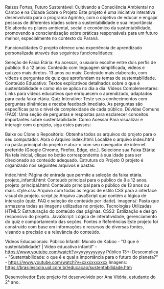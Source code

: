 Raízes Fortes, Futuro Sustentável: Cultivando a Consciência Ambiental no Campo e na Cidade
Sobre o Projeto
Este projeto é uma iniciativa interativa desenvolvida para o programa Agrinho, com o objetivo de educar e engajar pessoas de diferentes idades sobre a sustentabilidade e sua importância. Ele aborda os pilares ambiental, social e econômico da sustentabilidade, promovendo a conscientização sobre práticas responsáveis para um futuro melhor, especialmente no contexto do Paraná.

Funcionalidades
O projeto oferece uma experiência de aprendizado personalizada através das seguintes funcionalidades:

Seleção de Faixa Etária: Ao acessar, o usuário escolhe entre dois perfis de público:
8 a 12 anos: Conteúdo com linguagem simplificada, vídeos e quizzes mais diretos.
13 anos ou mais: Conteúdo mais elaborado, com vídeos e perguntas de quiz que aprofundam os temas de sustentabilidade.
Conteúdo Educativo: Textos explicativos detalhados sobre o que é sustentabilidade e como ela se aplica no dia a dia.
Vídeos Complementares: Links para vídeos educativos que enriquecem o aprendizado, adaptados para cada faixa etária.
Quiz Interativo: Teste seus conhecimentos com perguntas dinâmicas e receba feedback imediato. As perguntas são específicas para o nível de complexidade de cada público.
Dúvidas Comuns (FAQ): Uma seção de perguntas e respostas para esclarecer conceitos importantes sobre sustentabilidade.
Como Acessar
Para visualizar e interagir com o projeto, siga estes passos:

Baixe ou Clone o Repositório: Obtenha todos os arquivos do projeto para o seu computador.
Abra o Arquivo index.html: Localize o arquivo index.html na pasta principal do projeto e abra-o com seu navegador de internet preferido (Google Chrome, Firefox, Edge, etc.).
Selecione sua Faixa Etária: Na tela inicial, clique no botão correspondente à sua idade para ser direcionado ao conteúdo adequado.
Estrutura do Projeto
O projeto é organizado nos seguintes arquivos e pastas:

index.html: Página de entrada que permite a seleção da faixa etária.
projeto_infantil.html: Conteúdo principal para o público de 8 a 12 anos.
projeto_principal.html: Conteúdo principal para o público de 13 anos ou mais.
style.css: Arquivo com todas as regras de estilo CSS para a interface visual do projeto.
script.js: Arquivo JavaScript que contém a lógica de interação (quiz, FAQ e seleção de conteúdo por idade).
imagens/: Pasta que armazena todas as imagens utilizadas no projeto.
Tecnologias Utilizadas
HTML5: Estruturação do conteúdo das páginas.
CSS3: Estilização e design responsivo do projeto.
JavaScript: Lógica de interatividade, gerenciamento do quiz e comportamento das seções.
Fontes e Referências
Este projeto foi construído com base em informações e recursos de diversas fontes, visando a precisão e a relevância do conteúdo.


Vídeos Educacionais:
Público Infantil: Mundo de Kaboo - "O que é sustentabilidade? | Vídeo educativo infantil" - https://www.youtube.com/watch?v=yyyyyyyyyyy
Público 13+: Descomplica - "Sustentabilidade: o que é e qual a importância para o futuro do planeta?" - https://www.youtube.com/watch?v=xxxxxxxxxxx
Imagens: https://brasilescola.uol.com.br/educacao/sustentabilidade.htm

Desenvolvedor
Este projeto foi desenvolvido por Ana Vitória, estudante do 2° ano.

